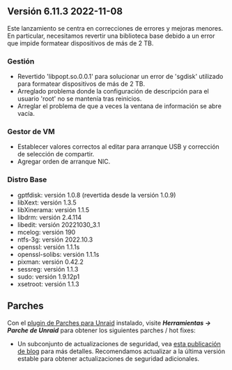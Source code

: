 ## Versión 6.11.3 2022-11-08

Este lanzamiento se centra en correcciones de errores y mejoras menores. En particular, necesitamos revertir una biblioteca base debido a un error que impide formatear dispositivos de más de 2 TB.

### Gestión

- Revertido 'libpopt.so.0.0.1' para solucionar un error de 'sgdisk' utilizado para formatear dispositivos de más de 2 TB.
- Arreglado problema donde la configuración de descripción para el usuario 'root' no se mantenía tras reinicios.
- Arreglar el problema de que a veces la ventana de información se abre vacía.

### Gestor de VM

- Establecer valores correctos al editar para arranque USB y corrección de selección de compartir.
- Agregar orden de arranque NIC.

### Distro Base

- gptfdisk: versión 1.0.8 (revertida desde la versión 1.0.9)
- libXext: versión 1.3.5
- libXinerama: versión 1.1.5
- libdrm: versión 2.4.114
- libedit: versión 20221030\_3.1
- mcelog: versión 190
- ntfs-3g: versión 2022.10.3
- openssl: versión 1.1.1s
- openssl-solibs: versión 1.1.1s
- pixman: versión 0.42.2
- sessreg: versión 1.1.3
- sudo: versión 1.9.12p1
- xsetroot: versión 1.1.3

## Parches

Con el [plugin de Parches para Unraid](https://forums.unraid.net/topic/185560-unraid-patch-plugin/) instalado, visite _**Herramientas → Parche de Unraid**_ para obtener los siguientes parches / hot fixes:

- Un subconjunto de actualizaciones de seguridad, vea [esta publicación de blog](https://unraid.net/blog/cvd) para más detalles. Recomendamos actualizar a la última versión estable para obtener actualizaciones de seguridad adicionales.
